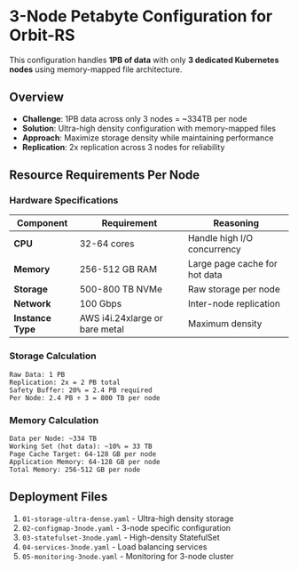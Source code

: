 # 3-Node Petabyte Configuration for Orbit-RS

This configuration handles **1PB of data** with only **3 dedicated Kubernetes nodes** using memory-mapped file architecture.

## Overview

- **Challenge**: 1PB data across only 3 nodes = ~334TB per node
- **Solution**: Ultra-high density configuration with memory-mapped files
- **Approach**: Maximize storage density while maintaining performance
- **Replication**: 2x replication across 3 nodes for reliability

## Resource Requirements Per Node

### Hardware Specifications

| Component | Requirement | Reasoning |
|-----------|-------------|-----------|
| **CPU** | 32-64 cores | Handle high I/O concurrency |
| **Memory** | 256-512 GB RAM | Large page cache for hot data |
| **Storage** | 500-800 TB NVMe | Raw storage per node |
| **Network** | 100 Gbps | Inter-node replication |
| **Instance Type** | AWS i4i.24xlarge or bare metal | Maximum density |

### Storage Calculation

```
Raw Data: 1 PB
Replication: 2x = 2 PB total
Safety Buffer: 20% = 2.4 PB required
Per Node: 2.4 PB ÷ 3 = 800 TB per node
```

### Memory Calculation

```
Data per Node: ~334 TB
Working Set (hot data): ~10% = 33 TB
Page Cache Target: 64-128 GB per node
Application Memory: 64-128 GB per node
Total Memory: 256-512 GB per node
```

## Deployment Files

1. `01-storage-ultra-dense.yaml` - Ultra-high density storage
2. `02-configmap-3node.yaml` - 3-node specific configuration
3. `03-statefulset-3node.yaml` - High-density StatefulSet
4. `04-services-3node.yaml` - Load balancing services
5. `05-monitoring-3node.yaml` - Monitoring for 3-node cluster
